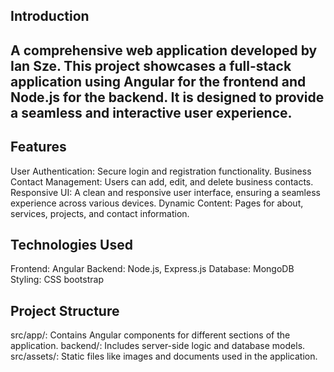 ## Introduction
## A comprehensive web application developed by Ian Sze. This project showcases a full-stack application using Angular for the frontend and Node.js for the backend. It is designed to provide a seamless and interactive user experience.

## Features
User Authentication: Secure login and registration functionality.
Business Contact Management: Users can add, edit, and delete business contacts.
Responsive UI: A clean and responsive user interface, ensuring a seamless experience across various devices.
Dynamic Content: Pages for about, services, projects, and contact information.
## Technologies Used
Frontend: Angular
Backend: Node.js, Express.js
Database: MongoDB 
Styling: CSS bootstrap
## Project Structure
src/app/: Contains Angular components for different sections of the application.
backend/: Includes server-side logic and database models.
src/assets/: Static files like images and documents used in the application.
